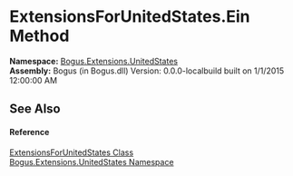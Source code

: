 # ExtensionsForUnitedStates.Ein Method 
 

**Namespace:**&nbsp;<a href="N_Bogus_Extensions_UnitedStates">Bogus.Extensions.UnitedStates</a><br />**Assembly:**&nbsp;Bogus (in Bogus.dll) Version: 0.0.0-localbuild built on 1/1/2015 12:00:00 AM

## See Also


#### Reference
<a href="T_Bogus_Extensions_UnitedStates_ExtensionsForUnitedStates">ExtensionsForUnitedStates Class</a><br /><a href="N_Bogus_Extensions_UnitedStates">Bogus.Extensions.UnitedStates Namespace</a><br />